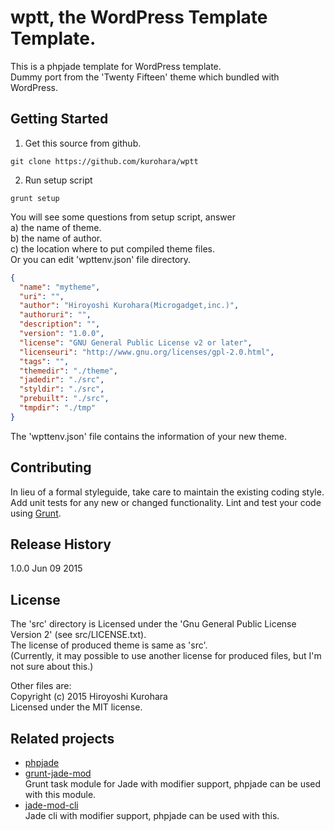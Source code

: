# wptt, the WordPress Template Template.

This is a phpjade template for WordPress template.  
Dummy port from the 'Twenty Fifteen' theme which bundled with WordPress.

## Getting Started
1. Get this source from github.
```shell
git clone https://github.com/kurohara/wptt
```
2. Run setup script
```
grunt setup
```
You will see some questions from setup script, answer  
a) the name of theme.  
b) the name of author.  
c) the location where to put compiled theme files.  
Or you can edit 'wpttenv.json' file directory.
```json
{
  "name": "mytheme",
  "uri": "",
  "author": "Hiroyoshi Kurohara(Microgadget,inc.)",
  "authoruri": "",
  "description": "",
  "version": "1.0.0",
  "license": "GNU General Public License v2 or later",
  "licenseuri": "http://www.gnu.org/licenses/gpl-2.0.html",
  "tags": "",
  "themedir": "./theme",
  "jadedir": "./src",
  "styldir": "./src",
  "prebuilt": "./src",
  "tmpdir": "./tmp"
}
```
The 'wpttenv.json' file contains the information of your new theme.  
## Contributing
In lieu of a formal styleguide, take care to maintain the existing coding style. Add unit tests for any new or changed functionality. Lint and test your code using [Grunt](http://gruntjs.com/).

## Release History
1.0.0 Jun 09 2015

## License
The 'src' directory is Licensed under the 'Gnu General Public License Version 2' (see src/LICENSE.txt).  
The license of produced theme is same as 'src'.  
(Currently, it may possible to use another license for produced files, but I'm not sure about this.)

Other files are:  
Copyright (c) 2015 Hiroyoshi Kurohara  
Licensed under the MIT license.  

## Related projects
* [phpjade](https://github.com/kurohara/phpjade)  
* [grunt-jade-mod](https://github.com/kurohara/grunt-jade-mod)  
Grunt task module for Jade with modifier support, phpjade can be used with this module.
* [jade-mod-cli](https://github.com/kurohara/jade-mod-cli)  
Jade cli with modifier support, phpjade can be used with this.
